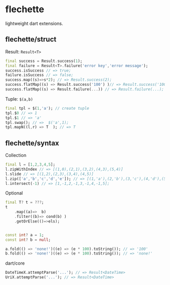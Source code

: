# flechette

lightweight dart extensions.


## flechette/struct

Result: `Result<T>`

```dart
final success = Result.success(1);
final failure = Result<T>.failure('error key','error message');
success.isSuccess // => true;
failure.isSuccess // => false;
success.map((s)=>s*2); // => Result.success(2);
success.flatMap((s) => Result.success('100') )// => Result.success('100');
success.flatMap((s) => Result.failure(...)) // => Result.failure(...);
```

Tuple: `$(a,b)` 

```dart
final tpl = $(1,'a'); // create tuple
tpl.$0 // => 1
tpl.$1 // => 'a'
tpl.swap(); // =>  $('a',1);
tpl.mapN((l,r) => T  ); // => T
```


## flechette/syntax

Collection

```dart
final l = [1,2,3,4,5];
l.zipWithIndex // => [(1,0),(2,1),(3,2),(4,3),(5,4)]
l.slide // => [(1,2),(2,3),(3,4),(4,5)]
l.zip(['a','b','c','d','e']); // => [(1,'a'),(2,'b'),(3,'c'),(4,'d'),(5,'e')]
l.intersect(-1) // => [1,-1,2,-1,3,-1,4,-1,5];
```


Optional

```dart
final T? t = ???;
t
    .map((a)=>  b)
    .filter((b)=> cond(b) )
    .getOrElse(()=>els);


const int? a = 1;
const int? b = null;

a.fold(() => 'none!')((e) => (e * 100).toString()); // => '100'
b.fold(() => 'none!')((e) => (e * 100).toString()); // => 'none!'
```

dart/core

```dart
DateTimeX.attemptParse('...'); // => Result<DateTime>
UriX.attemptParse('...'); // => Result<DateTime>
```